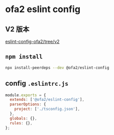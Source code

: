 # ofa2 eslint config

## V2 版本

[eslint-config-ofa2/tree/v2](https://github.com/ofa2/eslint-config-ofa2/tree/v2)

## `npm install`

```bash
npx install-peerdeps --dev @ofa2/eslint-config
```

## config `.eslintrc.js`

```js
module.exports = {
  extends: ['@ofa2/eslint-config'],
  parserOptions: {
    project: ['./tsconfig.json'],
  },
  globals: {},
  rules: {},
};
```

